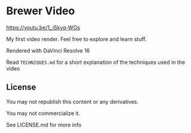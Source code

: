 # Brewer Video
https://youtu.be/1_jSkyq-WOs

My first video render. Feel free to explore and learn stuff.

Rendered with DaVinci Resolve 16

Read `TECHNIQUES.md` for a short explanation of the techniques used in the video

## License
You may not republish this content or any derivatives.

You may not commercialize it.

See LICENSE.md for more info